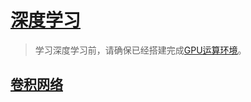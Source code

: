 <link rel="stylesheet" href="https://zhmhbest.gitee.io/hellomathematics/style/index.css">
<script src="https://zhmhbest.gitee.io/hellomathematics/style/index.js"></script>

# [深度学习](https://github.com/zhmhbest/HelloTensorflow)

>学习深度学习前，请确保已经搭建完成[GPU运算环境](https://zhmhbest.github.io/HelloCUDA/)。

## [卷积网络](./CNN.html)
